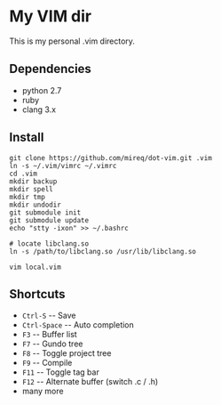 My VIM dir
==========

This is my personal .vim directory.

Dependencies
------------

* python 2.7
* ruby
* clang 3.x

Install
-------

    git clone https://github.com/mireq/dot-vim.git .vim
    ln -s ~/.vim/vimrc ~/.vimrc
    cd .vim
    mkdir backup
    mkdir spell
    mkdir tmp
    mkdir undodir
    git submodule init
    git submodule update
    echo "stty -ixon" >> ~/.bashrc

    # locate libclang.so
    ln -s /path/to/libclang.so /usr/lib/libclang.so

    vim local.vim

Shortcuts
---------

* `Ctrl-S` -- Save
* `Ctrl-Space` -- Auto completion
* `F3` -- Buffer list
* `F7` -- Gundo tree
* `F8` -- Toggle project tree
* `F9` -- Compile
* `F11` -- Toggle tag bar
* `F12` -- Alternate buffer (switch .c / .h)
* many more

